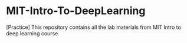 # MIT-Intro-To-DeepLearning
[Practice] This repository contains all the lab materials from MIT Intro to deep learning course
